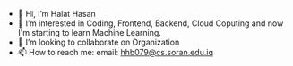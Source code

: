 - 👋 Hi, I’m Halat Hasan
- 👀 I’m interested in Coding, Frontend, Backend, Cloud Coputing and now I'm starting to learn Machine Learning.
- 💞️ I’m looking to collaborate on Organization
- 📫 How to reach me: email: hhb079@cs.soran.edu.iq

